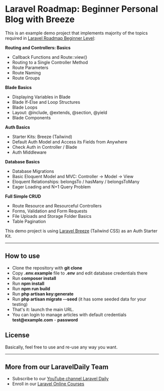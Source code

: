 # Laravel Roadmap: Beginner Personal Blog with Breeze

This is an example demo project that implements majority of the topics required in [Laravel Roadmap Beginner Level](https://github.com/LaravelDaily/Laravel-Roadmap-Learning-Path):

**Routing and Controllers: Basics**

-   Callback Functions and Route::view()
-   Routing to a Single Controller Method
-   Route Parameters
-   Route Naming
-   Route Groups

**Blade Basics**

-   Displaying Variables in Blade
-   Blade If-Else and Loop Structures
-   Blade Loops
-   Layout: @include, @extends, @section, @yield
-   Blade Components

**Auth Basics**

-   Starter Kits: Breeze (Tailwind)
-   Default Auth Model and Access its Fields from Anywhere
-   Check Auth in Controller / Blade
-   Auth Middleware

**Database Basics**

-   Database Migrations
-   Basic Eloquent Model and MVC: Controller -> Model -> View
-   Eloquent Relationships: belongsTo / hasMany / belongsToMany
-   Eager Loading and N+1 Query Problem

**Full Simple CRUD**

-   Route Resource and Resourceful Controllers
-   Forms, Validation and Form Requests
-   File Uploads and Storage Folder Basics
-   Table Pagination

This demo project is using [Laravel Breeze](https://github.com/laravel/breeze) (Tailwind CSS) as an Auth Starter Kit.

---

## How to use

-   Clone the repository with **git clone**
-   Copy **.env.example** file to **.env** and edit database credentials there
-   Run **composer install**
-   Run **npm install**
-   Run **npm run build**
-   Run **php artisan key:generate**
-   Run **php artisan migrate --seed** (it has some seeded data for your testing)
-   That's it: launch the main URL.
-   You can login to manage articles with default credentials __test@example.com__ - **password**

## License

Basically, feel free to use and re-use any way you want.

---

## More from our LaravelDaily Team

-   Subscribe to our [YouTube channel Laravel Daily](https://www.youtube.com/channel/UCTuplgOBi6tJIlesIboymGA)
-   Enroll in our [Laravel Online Courses](https://laraveldaily.com/)
